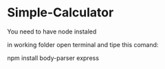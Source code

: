 # Simple-Calculator

You need to have node instaled

in working folder open terminal and tipe this comand:

npm install body-parser express


